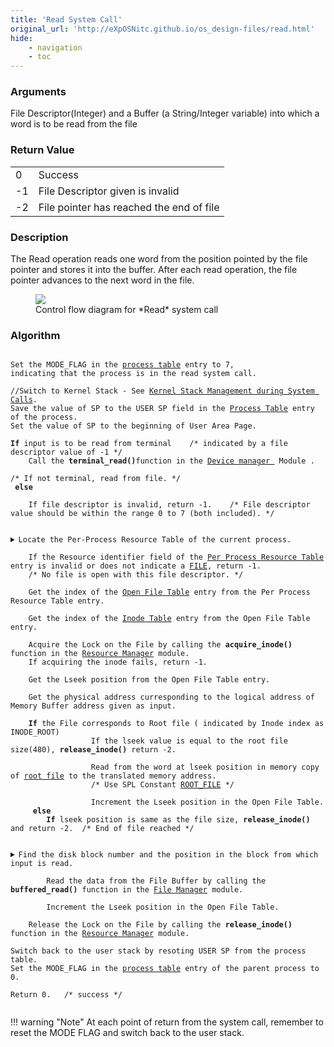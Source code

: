```yaml
---
title: 'Read System Call'
original_url: 'http://eXpOSNitc.github.io/os_design-files/read.html'
hide: 
    - navigation
    - toc
---
```


### Arguments
File Descriptor(Integer) and a Buffer (a String/Integer variable) into which a word is to be read from the file


### Return Value

|     |                                          |
| --- | ---------------------------------------- |
| 0   | Success                                  |
| -1  | File Descriptor given is invalid         |
| -2  | File pointer has reached the end of file |

### Description
The Read operation reads one word from the position pointed by the file pointer and stores it into the buffer. After each read operation, the file pointer advances to the next word in the file.

<figure>
	<img src="../../assets/img/roadmap/FileRead.png">
	<figcaption>Control flow diagram for *Read* system call</figcaption>
</figure>

  
  

### Algorithm


<pre><code>
Set the MODE_FLAG in the <a href="../../os-design/process-table/">process table</a> entry to 7, 
indicating that the process is in the read system call.

//Switch to Kernel Stack - See <a href="../../os-design/stack-smcall/">Kernel Stack Management during System Calls</a>. 
Save the value of SP to the USER SP field in the <a href="../../os-design/process-table/">Process Table</a> entry of the process.
Set the value of SP to the beginning of User Area Page.

<b>If</b> input is to be read from terminal    /* indicated by a file descriptor value of -1 */
	Call the <b>terminal_read()</b>function in the <a href="../../modules/module-04/" target="_blank">Device manager </a> Module .
			 
/* If not terminal, read from file. */
<b> else </b>

	If file descriptor is invalid, return -1.    /* File descriptor value should be within the range 0 to 7 (both included). */

	<details class="code-accordion"><summary>Locate the Per-Process Resource Table of the current process.</summary>
                Find the PID of the current process from the <a href="../../os-design/mem-ds/#system-status-table" target="_blank">System Status Table</a>.
                Find the User Area page number from the <a href="../../os-design/process-table/#per-process-resource-table" target="_blank">Process Table</a> entry.
                The  <a href="../../os-design/process-table/#per-process-resource-table">Per-Process Resource Table</a> is located at the  <a href="../../support-tools/constants/" target="_blank">RESOURCE_TABLE_OFFSET</a> from the base of the <a href="../../os-design/process-table/#user-area" target="_blank"> User Area Page </a>.
	</details>
	If the Resource identifier field of the <a href="../../os-design/process-table/#per-process-resource-table" target="_blank">Per Process Resource Table</a> entry is invalid or does not indicate a <a href="../../support-tools/constants/" target="_blank">FILE</a>, return -1.  
	/* No file is open with this file descriptor. */

	Get the index of the <a href="../../os-design/mem-ds/#open-file-table" target="_blank">Open File Table</a> entry from the Per Process Resource Table entry.

	Get the index of the <a href="../../os-design/disk-ds/#inode-table" target="_blank">Inode Table</a> entry from the Open File Table entry. 
	
	Acquire the Lock on the File by calling the <b>acquire_inode()</b> function in the <a href="../../modules/module-00/" target="_blank">Resource Manager</a> module.
	If acquiring the inode fails, return -1.

	Get the Lseek position from the Open File Table entry.
      
	Get the physical address curresponding to the logical address of Memory Buffer address given as input.

	<b>If</b> the File corresponds to Root file ( indicated by Inode index as INODE_ROOT)  
                  If the lseek value is equal to the root file size(480), <b>release_inode()</b> return -2. 

                  Read from the word at lseek position in memory copy of <a href="../../os-design/disk-ds/#root-file">root file</a> to the translated memory address. 
		  		  /* Use SPL Constant <a href="../../support-tools/constants/ ">ROOT_FILE</a> */

                  Increment the Lseek position in the Open File Table.        
	<b> else </b>
		<b>If</b> lseek position is same as the file size, <b>release_inode()</b> and return -2.  /* End of file reached */

		<details class="code-accordion"><summary>Find the disk block number and the position in the block from which input is read.</summary>
			Get the block index from lseek position.   /* lseek/512 gives the index of the block */
			Get the disk block number corresponding to the block index from the <a href="../../os-design/disk-ds/#inode-table" target="_blank">Inode Table</a> .
            Get the offset value from lseek position.   /* lseek%512 gives the position to be read from.*/
      	</details>
		Read the data from the File Buffer by calling the <b>buffered_read()</b> function in the <a href="../../modules/module-03/" target="_blank">File Manager</a> module.

		Increment the Lseek position in the Open File Table.

	Release the Lock on the File by calling the <b>release_inode()</b> function in the <a href="../../modules/module-00/" target="_blank">Resource Manager</a> module.

Switch back to the user stack by resoting USER SP from the process table.
Set the MODE_FLAG in the <a href="../../os-design/process-table/">process table</a> entry of the parent process to 0.

Return 0.   /* success */

</code></pre>

!!! warning "Note"
	At each point of return from the system call, remember to reset the MODE FLAG and switch back to the user stack.





















